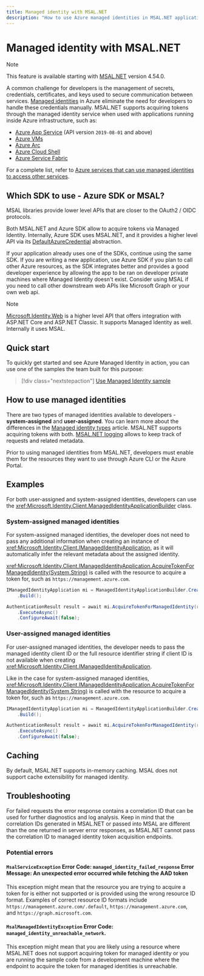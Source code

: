 ```yaml
---
title: Managed identity with MSAL.NET
description: "How to use Azure managed identities in MSAL.NET applications."
---
```


# Managed identity with MSAL.NET

>[!NOTE]
>This feature is available starting with [MSAL.NET](https://www.nuget.org/packages/Microsoft.Identity.Client/) version 4.54.0.

A common challenge for developers is the management of secrets, credentials, certificates, and keys used to secure communication between services. [Managed identities](/azure/active-directory/managed-identities-azure-resources/overview) in Azure eliminate the need for developers to handle these credentials manually. MSAL.NET supports acquiring tokens through the managed identity service when used with applications running inside Azure infrastructure, such as:

* [Azure App Service](https://azure.microsoft.com/products/app-service/) (API version `2019-08-01` and above)
* [Azure VMs](https://azure.microsoft.com/free/virtual-machines/)
* [Azure Arc](/azure/azure-arc/overview)
* [Azure Cloud Shell](/azure/cloud-shell/overview)
* [Azure Service Fabric](/azure/service-fabric/service-fabric-overview)

For a complete list, refer to [Azure services that can use managed identities to access other services](/azure/active-directory/managed-identities-azure-resources/managed-identities-status).

## Which SDK to use - Azure SDK or MSAL?

MSAL libraries provide lower level APIs that are closer to the OAuth2 / OIDC protocols. 

Both MSAL.NET and Azure SDK allow to acquire tokens via Managed Identity. Internally, Azure SDK uses MSAL.NET, and it provides a higher level API via its [DefaultAzureCredential](https://learn.microsoft.com/dotnet/api/overview/azure/identity-readme?view=azure-dotnet#defaultazurecredential) abstraction. 

If your application already uses one of the SDKs, continue using the same SDK. If you are writing a new application, use Azure SDK if you plan to call other Azure resources, as the SDK integrates better and provides a good developer experience by allowing the app to be ran on developer private machines where Managed Identity doesn't exist. Consider using MSAL if you need to call other downstream web APIs like Microsoft Graph or your own web api. 

>[!Note] 
>[Microsoft.Identity.Web](https://github.com/AzureAD/microsoft-identity-web) is a higher level API that offers integration with ASP.NET Core and ASP.NET Classic. It supports Managed Identity as well. Internally it uses MSAL. 

## Quick start

To quickly get started and see Azure Managed Identity in action, you can use one of the samples the team built for this purpose:

> [!div class="nextstepaction"]
> [Use Managed Identity sample](https://github.com/Azure-Samples/msal-managed-identity/tree/main/src/dotnet)

## How to use managed identities

There are two types of managed identities available to developers - **system-assigned** and **user-assigned**. You can learn more about the differences in the [Managed identity types](/azure/active-directory/managed-identities-azure-resources/overview#managed-identity-types) article. MSAL.NET supports acquiring tokens with both. [MSAL.NET logging](/azure/active-directory/develop/msal-logging-dotnet) allows to keep track of requests and related metadata.

Prior to using managed identities from MSAL.NET, developers must enable them for the resources they want to use through Azure CLI or the Azure Portal.

## Examples

For both user-assigned and system-assigned identities, developers can use the <xref:Microsoft.Identity.Client.ManagedIdentityApplicationBuilder> class. 

### System-assigned managed identities

For system-assigned managed identities, the developer does not need to pass any additional information when creating an instance of <xref:Microsoft.Identity.Client.IManagedIdentityApplication>, as it will automatically infer the relevant metadata about the assigned identity.

<xref:Microsoft.Identity.Client.IManagedIdentityApplication.AcquireTokenForManagedIdentity(System.String)> is called with the resource to acquire a token for, such as `https://management.azure.com`.

```csharp
IManagedIdentityApplication mi = ManagedIdentityApplicationBuilder.Create(ManagedIdentityId.SystemAssigned)
    .Build();

AuthenticationResult result = await mi.AcquireTokenForManagedIdentity(resource)
    .ExecuteAsync()
    .ConfigureAwait(false);
```

### User-assigned managed identities

For user-assigned managed identities, the developer needs to pass the managed identity client ID or the full resource identifier string if client ID is not available when creating <xref:Microsoft.Identity.Client.IManagedIdentityApplication>.

Like in the case for system-assigned managed identities, <xref:Microsoft.Identity.Client.IManagedIdentityApplication.AcquireTokenForManagedIdentity(System.String)> is called with the resource to acquire a token for, such as `https://management.azure.com`.

```csharp
IManagedIdentityApplication mi = ManagedIdentityApplicationBuilder.Create(ManagedIdentityId.WithUserAssignedClientId(clientIdOfUserAssignedManagedIdentity))
    .Build();

AuthenticationResult result = await mi.AcquireTokenForManagedIdentity(resource)
    .ExecuteAsync()
    .ConfigureAwait(false);
```

## Caching

By default, MSAL.NET supports in-memory caching. MSAL does not support cache extensibility for managed identity.

## Troubleshooting

For failed requests the error response contains a correlation ID that can be used for further diagnostics and log analysis. Keep in mind that the correlation IDs generated in MSAL.NET or passed into MSAL are different than the one returned in server error responses, as MSAL.NET cannot pass the correlation ID to managed identity token acquisition endpoints.

### Potential errors

#### `MsalServiceException` Error Code: `managed_identity_failed_response` Error Message: An unexpected error occurred while fetching the AAD token

This exception might mean that the resource you are trying to acquire a token for is either not supported or is provided using the wrong resource ID format. Examples of correct resource ID formats include `https://management.azure.com/.default`, `https://management.azure.com`, and `https://graph.microsoft.com`.

#### `MsalManagedIdentityException` Error Code: `managed_identity_unreachable_network`.

This exception might mean that you are likely using a resource where MSAL.NET does not support acquiring token for managed identity or you are running the sample code from a development machine where the endpoint to acquire the token for managed identities is unreachable.
